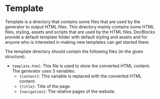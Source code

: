 # Template

Template is a directory that contains some files that are used by the generator to output HTML files. This directory mainly contains some HTML files, styling, assets and scripts that are used by the HTML files. DocBlocks provide a default template folder with default styling and assets and for anyone who is interested in making new templates can get started there.

The template directory should contain the following files (in the given structure).

- `template.html`: This file is used to store the converted HTML content. The generator uses 3 variables.
  - `{content}`: This variable is replaced with the converted HTML content.
  - `{title}`: Title of the page.
  - `{navigation}`: The relative pages of the website.
